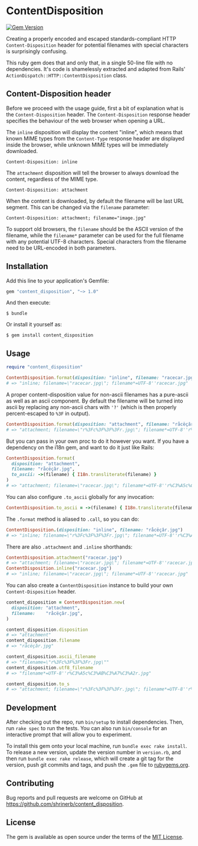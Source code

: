 # ContentDisposition

[![Gem Version](https://badge.fury.io/rb/content_disposition.svg)](https://badge.fury.io/rb/content_disposition)

Creating a properly encoded and escaped standards-compliant HTTP
`Content-Disposition` header for potential filenames with special characters is
surprisingly confusing.

This ruby gem does that and only that, in a single 50-line file with no dependencies.
It's code is shamelessly extracted and adapted from Rails'
`ActionDispatch::HTTP::ContentDisposition` class.

## Content-Disposition header

Before we proceed with the usage guide, first a bit of explanation what is the
`Content-Disposition` header. The `Content-Disposition` response header
specifies the behaviour of the web browser when opening a URL.

The `inline` disposition will display the content "inline", which means that
known MIME types from the `Content-Type` response header are displayed inside
the browser, while unknown MIME types will be immediately downloaded.

```http
Content-Disposition: inline
```

The `attachment` disposition will tell the browser to always download the
content, regardless of the MIME type.

```http
Content-Disposition: attachment
```

When the content is downloaded, by default the filename will be last URL
segment. This can be changed via the `filename` parameter:

```http
Content-Disposition: attachment; filename="image.jpg"
```

To support old browsers, the `filename` should be the ASCII version of the
filename, while the `filename*` parameter can be used for the full filename
with any potential UTF-8 characters. Special characters from the filename need
to be URL-encoded in both parameters.

## Installation

Add this line to your application's Gemfile:

```ruby
gem "content_disposition", "~> 1.0"
```

And then execute:

```
$ bundle
```

Or install it yourself as:

```
$ gem install content_disposition
```

## Usage

```ruby
require "content_disposition"

ContentDisposition.format(disposition: "inline", filename: "racecar.jpg")
# => "inline; filename=\"racecar.jpg\"; filename*=UTF-8''racecar.jpg"
```

A proper content-disposition value for non-ascii filenames has a pure-ascii
as well as an ascii component. By default the filename will be turned into ascii
by replacing any non-ascii chars with `'?'` (which is then properly
percent-escaped to `%3F` in output).

```ruby
ContentDisposition.format(disposition: "attachment", filename: "råcëçâr.jpg")
# => "attachment; filename=\"r%3Fc%3F%3F%3Fr.jpg\"; filename*=UTF-8''r%C3%A5c%C3%AB%C3%A7%C3%A2r.jpg"
```

But you can pass in your own proc to do it however you want. If you have a
dependency on the i18n gem, and want to do it just like Rails:

```ruby
ContentDisposition.format(
  disposition: "attachment",
  filename: "råcëçâr.jpg",
  to_ascii: ->(filename) { I18n.transliterate(filename) }
)
# => "attachment; filename=\"racecar.jpg\"; filename*=UTF-8''r%C3%A5c%C3%AB%C3%A7%C3%A2r.jpg"
```

You can also configure `.to_ascii` globally for any invocation:

```ruby
ContentDisposition.to_ascii = ->(filename) { I18n.transliterate(filename) }
```

The `.format` method is aliased to `.call`, so you can do:

```ruby
ContentDisposition.(disposition: "inline", filename: "råcëçâr.jpg")
# => "inline; filename=\"r%3Fc%3F%3F%3Fr.jpg\"; filename*=UTF-8''r%C3%A5c%C3%AB%C3%A7%C3%A2r.jpg"
```

There are also `.attachment` and `.inline` shorthands:

```ruby
ContentDisposition.attachment("racecar.jpg")
# => "attachment; filename=\"racecar.jpg\"; filename*=UTF-8''racecar.jpg"
ContentDisposition.inline("racecar.jpg")
# => "inline; filename=\"racecar.jpg\"; filename*=UTF-8''racecar.jpg"
```

You can also create a `ContentDisposition` instance to build your own
`Content-Disposition` header.

```ruby
content_disposition = ContentDisposition.new(
  disposition: "attachment",
  filename:    "råcëçâr.jpg",
)

content_disposition.disposition
# => "attachment"
content_disposition.filename
# => "råcëçâr.jpg"

content_disposition.ascii_filename
# => "filename=\"r%3Fc%3F%3F%3Fr.jpg\""
content_disposition.utf8_filename
# => "filename*=UTF-8''r%C3%A5c%C3%AB%C3%A7%C3%A2r.jpg"

content_disposition.to_s
# => "attachment; filename=\"r%3Fc%3F%3F%3Fr.jpg\"; filename*=UTF-8''r%C3%A5c%C3%AB%C3%A7%C3%A2r.jpg"
```

## Development

After checking out the repo, run `bin/setup` to install dependencies. Then, run
`rake spec` to run the tests. You can also run `bin/console` for an interactive
prompt that will allow you to experiment.

To install this gem onto your local machine, run `bundle exec rake install`. To
release a new version, update the version number in `version.rb`, and then run
`bundle exec rake release`, which will create a git tag for the version, push
git commits and tags, and push the `.gem` file to
[rubygems.org](https://rubygems.org).

## Contributing

Bug reports and pull requests are welcome on GitHub at
https://github.com/shrinerb/content_disposition.

## License

The gem is available as open source under the terms of the [MIT
License](https://opensource.org/licenses/MIT).
